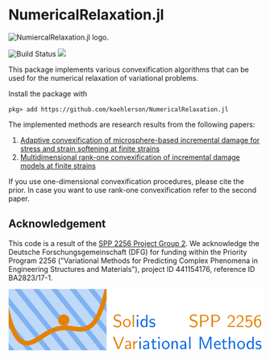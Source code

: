 # NumericalRelaxation.jl

<picture>
  <source media="(prefers-color-scheme: light)" srcset="https://github.com/koehlerson/NumericalRelaxation.jl/blob/main/docs/src/assets/logo-horizontal-light.svg">
  <source media="(prefers-color-scheme: dark)" srcset="https://github.com/koehlerson/NumericalRelaxation.jl/blob/main/docs/src/assets/logo-horizontal-dark.svg">
  <img alt="NumiercalRelaxation.jl logo." src="https://github.com/koehlerson/NumericalRelaxation.jl/blob/master/docs/src/assets/logo-horizontal-light.svg">
</picture>

![Build Status](https://github.com/koehlerson/NumericalRelaxation.jl/workflows/CI/badge.svg?event=push)
[![][docs-dev-img]][docs-dev-url]


This package implements various convexification algorithms that can be used for the numerical relaxation of variational problems.

Install the package with

```
pkg> add https://github.com/koehlerson/NumericalRelaxation.jl
```

The implemented methods are research results from the following papers:

1. [Adaptive convexification of microsphere-based incremental damage for stress and strain softening at finite strains](https://link.springer.com/article/10.1007/s00707-022-03332-1)
2. [Multidimensional rank-one convexification of incremental damage models at finite strains](https://arxiv.org/abs/2211.14318)

If you use one-dimensional convexification procedures, please cite the prior.
In case you want to use rank-one convexification refer to the second paper.

## Acknowledgement

This code is a result of the [SPP 2256 Project Group 2](https://spp2256.ur.de/research/members-2020/2023).
We acknowledge the Deutsche Forschungsgemeinschaft (DFG) for funding within the Priority
Program 2256 ("Variational Methods for Predicting Complex Phenomena in Engineering Structures and Materials"),
project ID 441154176, reference ID BA2823/17-1.

![spp-logo](docs/src/assets/spp-logo.png)

[docs-dev-img]: https://img.shields.io/badge/docs-latest%20release-blue
[docs-dev-url]: http://koehlerson.github.io/NumericalRelaxation.jl/dev/
